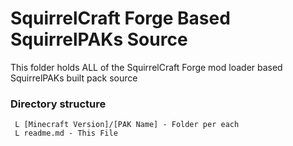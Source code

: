 # SquirrelCraft Forge Based SquirrelPAKs Source

This folder holds ALL of the SquirrelCraft Forge mod loader based SquirrelPAKs built pack source

### Directory structure

```
 L [Minecraft Version]/[PAK Name] - Folder per each 
 L readme.md - This File  
     
```  